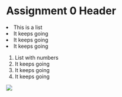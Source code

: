 <h1> Assignment 0 Header</h1>

<li>This is a list</li>
<li>It keeps going</li>
<li>It keeps going</li>
<li>It keeps going</li>

<ol type=1>
  <li>List with numbers</li>
  <li>It keeps going</li>
  <li>It keeps going</li>
  <li>It keeps going</li>
</ol>

<img src="https://cdn.wallpapersafari.com/44/46/B8zl6k.jpg"> 
